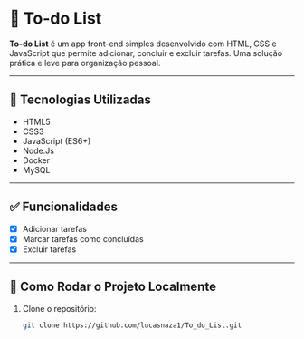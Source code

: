 # 📝 To-do List

**To-do List** é um app front-end simples desenvolvido com HTML, CSS e JavaScript que permite adicionar, concluir e excluir tarefas. Uma solução prática e leve para organização pessoal.

---

## 🚀 Tecnologias Utilizadas

- HTML5
- CSS3
- JavaScript (ES6+)
- Node.Js
- Docker
- MySQL

---

## ✅ Funcionalidades

- [x] Adicionar tarefas  
- [x] Marcar tarefas como concluídas  
- [x] Excluir tarefas  

---

## 🧭 Como Rodar o Projeto Localmente

1. Clone o repositório:
   ```bash
   git clone https://github.com/lucasnaza1/To_do_List.git
